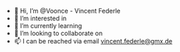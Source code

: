 - 👋 Hi, I’m @Voonce - Vincent Federle
- 👀 I’m interested in
- 🌱 I’m currently learning
- 💞️ I’m looking to collaborate on
- 📫 I can be reached via email vincent.federle@gmx.de

<!---
Voonce/Voonce is a ✨ special ✨ repository because its `README.md` (this file) appears on your GitHub profile.
You can click the Preview link to take a look at your changes.
--->
